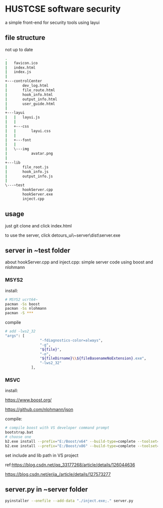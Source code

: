 # HUSTCSE software security

a simple front-end for security tools using layui

## file structure

not up to date

```bash
.
|   favicon.ico
|   index.html
|   index.js
|   
+---controlCenter
|       dev_log.html
|       file_route.html
|       hook_info.html
|       output_info.html
|       user_guide.html
|       
+---layui
|   |   layui.js
|   |   
|   +---css
|   |       layui.css
|   |       
|   +---font
|   |       
|   \---img
|           avatar.png
|           
+---lib
|       file_root.js
|       hook_info.js
|       output_info.js
|       
\---~test
        hookServer.cpp
        hookServer.exe
        inject.cpp
```

## usage

just git clone and click index.html

to use the server, click detours_ui\\~server\\dist\\server.exe

## server in ~test folder

about hookServer.cpp and inject.cpp: simple server code using boost and nlohmann

### MSYS2

install:

```bash
# MSYS2 ucrt64~
pacman -Ss boost
pacman -Ss nlohmann
pacman -S ***
```

compile

```bash
# add -lws2_32
"args": [
                "-fdiagnostics-color=always",
                "-g",
                "${file}",
                "-o",
                "${fileDirname}\\${fileBasenameNoExtension}.exe",
                "-lws2_32"
            ],
```

### MSVC

install:

https://www.boost.org/

https://github.com/nlohmann/json

compile:

```bash
# compile boost with VS developer command prompt
bootstrap.bat
# choose one
b2.exe install --prefix="E:/Boost/x64" --build-type=complete --toolset=msvc-14.3 threading=multi --build-type=complete address-model=64
b2.exe install --prefix="E:/Boost/x86" --build-type=complete --toolset=msvc-14.3 threading=multi --build-type=complete address-model=32
```

set include and lib path in VS project

ref:https://blog.csdn.net/qq_33177268/article/details/126044636

https://blog.csdn.net/erjia_/article/details/127573277

## server.py in ~server folder

```bash
pyinstaller --onefile --add-data "./inject.exe;." server.py
```